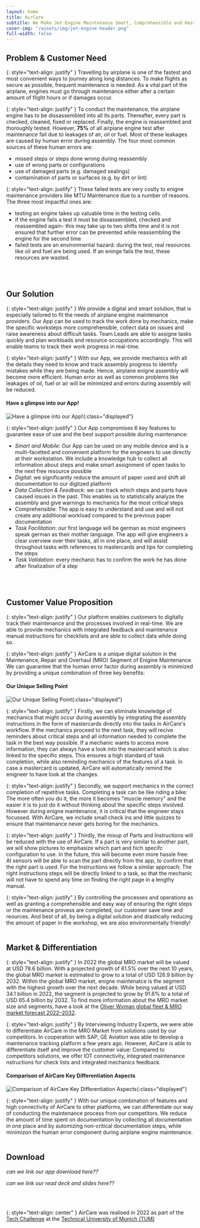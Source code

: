 ```yaml
---
layout: home
title: AirCare
subtitle: We Make Jet Engine Maintenance Smart, Comprehensible and Hassle Free
cover-img: "/assets/img/jet-engine-header.png"
full-width: false
---
```


## Problem & Customer Need <a name="problem"></a>

{: style="text-align: justify" }
Travelling by airplane is one of the fastest and most convenient ways to journey along long distances. To make flights as secure as possible, frequent maintenance is needed. As a vital part of the airplane, engines must go through maintenance either after a certain amount of flight hours or if damages occur.

{: style="text-align: justify" }
To conduct the maintenance, the airplane engine has to be dissassembled into all its parts. Thereafter, every part is checked, cleaned, fixed or replaced. Finally, the engine is reassembled and thoroughly tested. However, **75%** of all airplane engine test after maintenance fail due to leakages of air, oil or fuel. Most of these leakages are caused by human error during assembly. The four most common sources of these human errors are:
* missed steps or steps done wrong during reassembly
* use of wrong parts or configurations
* use of damaged parts (e.g. damaged sealings)
* contamination of parts or surfaces (e.g. by dirt or lint)

{: style="text-align: justify" }
These failed tests are very costly to enigne maintenance providers like MTU Maintenance due to a number of reasons. The three most impactful ones are:
* testing an engine takes up valuable time in the testing cells. 
* if the engine fails a test it must be dissassembled, checked and reassembled again- this may take up to two shifts time and it is not ensured that further error can be prevented while reassembling the engine for the second time
* failed tests are an environmental hazard: during the test, real resources like oil and fuel are being used. If an eninge fails the test, these resources are wasted.
<br />
<br />

## Our Solution <a name="solution"></a>

{: style="text-align: justify" }
We provide a digital and smart solution, that is especially tailored to fit the needs of airplane engine maintenance providers. Our App can be used to  track the work done by mechanics, make the specific worksteps more comprehensible, collect data on issues and raise awareness about difficult tasks. Team Leads are able to assigne tasks quickly and plan workloads and resource occupations accordingly. This will enable teams to track their work progress in real-time. 

{: style="text-align: justify" }
With our App, we provide mechanics with all the details they need to know and track assembly progress to identify mistakes while they are being made. Hence, airplane enigne assembly will become more efficient. Human error as well as common problems like leakages of oil, fuel or air will be minimized and  errors during assembly will be reduced.

#### Have a glimpse into our App!
![Have a glimpse into our App!](/assets/img/app_mockup1.png){:class="displayed"}

{: style="text-align: justify" }
Our App compromises 6 key features to guarantee ease of use and the best support possible during maintenance:
* *Smart and Mobile*: Our App can be used on any mobile device and is a multi-facetted and convenient platform for the engineers to use directly at their workstation. We include a knowledge hub to collect all information about steps and make smart assignment of open tasks to the next free resource possible
* *Digital*: we significantly reduce the amount of paper used and shift all documentation to our digitzed platform
* *Data Collection & Feedback*: we can track which steps and parts have caused issues in the past. This enables us to statistically analyze the assembly and give warnings to mechanics for the most critical steps
* Comprehensible: The app is easy to understand and use and will not create any additional workload compared to the previous paper documentation
* *Task Facilitation*: our first language will be german as most engineers speak german as their mother language. The app will give engineers a clear overview over their tasks, all in one place, and will assist throughout tasks with references to mastercards and tips for completing the steps
* *Task Validation*: every mechanic has to confirm the work he has done after finalization of a step
<br />
<br />

## Customer Value Proposition <a name="cvp"></a>

{: style="text-align: justify" }
Our platform enables customers to digitally track their maintenance and the processes involved in real-time. We are able to provide mechanics with integrated feedback and maintenance manual instructions for checklists and are able to collect data while doing so. 

{: style="text-align: justify" }
AirCare is a unique digital solution in the Maintenance, Repair and Overhaul (MRO) Segment of Enigine Maintenance. We can guarantee that the human error factor during assembly is minimized by providing a unique combination of three key benefits:

#### Our Unique Selling Point
![Our Unique Selling Point](/assets/img/USP.png){:class="displayed"}

{: style="text-align: justify" }
Firstly, we can eliminate knowledge of mechanics that might occur during assembly by integrating the assembly instructions in the form of mastercards directly into the tasks in AirCare's workflow. If the mechanics proceed to the next task, they will recive reminders about critical steps and all information needed to complete the task in the best way possible. If a mechanic wants to access more information, they can always have a look into the mastercard which is also linked to the specific steps. This ensures a high standard of task completion, while also reminding mechanics of the features of a task. In case a mastercard is updated, AirCare will automatically remind the enigneer to have look at the changes.

{: style="text-align: justify" }
Secondly, we support mechanics in the correct completion of repetitive tasks. Completing a task can be like riding a bike: The more often you do it, the more it becomes "muscle memory" and the easier it is to just do it without thinking about the specific steps involved. However during enigne maintenance, it is critical that the engineer stays focussed. With AirCare, we include small check ins and little quizzes to ensure that maintenance never gets boring for the mechanics.

{: style="text-align: justify" }
Thirdly, the mixup of Parts and Instructions will be reduced with the use of AirCare. If a part is very similar to another part, we will show pictures to emphasize which part and hich specifc configuration to use. In the future, this will become even more hassle free: AI sensors will be able to scan the part directly from the app, to confirm that the right part is used. For the Instructions we follow a similar approach: The right instructions steps will be directly linked to a task, so that the mechanic will not have to spend any time on finding the right page in a lengthy manual.

{: style="text-align: justify" }
By controlling the processes and operations as well as granting a comprehensible and easy way of ensuring the right steps or the maintenance provess are completed, our customer save time and reources. And best of all, by being a digital solution and drastically reducing the amount of paper in the workshop, we are also environmentally friendly!
<br />
<br />

## Market & Differentiation <a name="market"></a>

{: style="text-align: justify" }
In 2022 the global MRO market will be valued at USD 78.6 billion. With a projected growth of 61.5% over the next 10 years, the global MRO market is estimated to grow to a total of USD 126.9 billion by 2032. Within the global MRO market, enigne maintenatce is the segment with the highest growth over the next decade. While being valued at USD 34.1 billion in 2022, the segment is projected to grow by 91.8% to a total of USD 65.4 billion by 2032. To find more information about the MRO market size and segments, have a look at the [Oliver Wyman global fleet & MRO market forecast 2022–2032](https://www.oliverwyman.com/our-expertise/insights/2022/feb/global-fleet-and-mro-market-forecast-2022-2032.html).

{: style="text-align: justify" }
By Interviewing Industry Experts, we were able to differentiate AirCare in the MRO Market from solutions used by our competitors. In cooperation with SAP, GE Aviation was able to develop a maintenance tracking platform a few years ago. However, AirCare is able to differentiate itself and improve the customer value: Compared to competitors solutions, we offer IOT connectivity, integrated maintenance nstructions for check lists and integrated mechanics feedback.

#### Comparison of AirCare Key Differentiation Aspects
![Comparison of AirCare Key Differentiation Aspects](/assets/img/Competitor_comparison.png){:class="displayed"}

{: style="text-align: justify" }
With our unique combination of features and high connectivity of AirCare to other platforms, we can differentiate our way of conducting the maintenance process from our competitors. We reduce the amount of time spent on documentation by collecting all documentation in one place and by automizing non-critical documentation steps, while minimizon the human error component during airplane engine maintenance.
<br /> 
<br /> 

## Download <a name="download"></a>

*can we link our app download here??*

*can we link our read deck and slides here??*

<br />
<br />



{: style="text-align: center" }
AirCare was realised in 2022 as part of the [Tech Challenge](https://academy.unternehmertum.de/programs/tech-challenge) at the [Technical University of Munich (TUM)](https://www.tum.de/en/)







